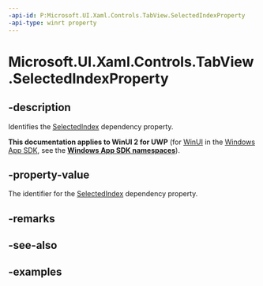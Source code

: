 ```yaml
---
-api-id: P:Microsoft.UI.Xaml.Controls.TabView.SelectedIndexProperty
-api-type: winrt property
---
```


# Microsoft.UI.Xaml.Controls.TabView.SelectedIndexProperty

<!--
public static Windows.UI.Xaml.DependencyProperty SelectedIndexProperty { get; }
-->

## -description

Identifies the [SelectedIndex](tabview_selectedindex.md) dependency property.

**This documentation applies to WinUI 2 for UWP** (for [WinUI](/windows/apps/winui/winui3/) in the [Windows App SDK](/windows/apps/windows-app-sdk/), see the **[Windows App SDK namespaces](/windows/windows-app-sdk/api/winrt/)**).

## -property-value

The identifier for the [SelectedIndex](tabview_selectedindex.md) dependency property.

## -remarks

## -see-also

## -examples


